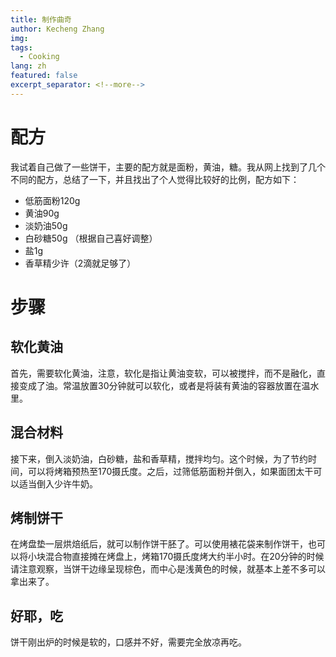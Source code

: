 ```yaml
---
title: 制作曲奇
author: Kecheng Zhang
img: 
tags:
  - Cooking
lang: zh
featured: false
excerpt_separator: <!--more-->
---
```


<!--more-->
# 配方
我试着自己做了一些饼干，主要的配方就是面粉，黄油，糖。我从网上找到了几个不同的配方，总结了一下，并且找出了个人觉得比较好的比例，配方如下：
- 低筋面粉120g
- 黄油90g
- 淡奶油50g
- 白砂糖50g （根据自己喜好调整）
- 盐1g
- 香草精少许（2滴就足够了）

# 步骤
## 软化黄油
首先，需要软化黄油，注意，软化是指让黄油变软，可以被搅拌，而不是融化，直接变成了油。常温放置30分钟就可以软化，或者是将装有黄油的容器放置在温水里。
## 混合材料
接下来，倒入淡奶油，白砂糖，盐和香草精，搅拌均匀。这个时候，为了节约时间，可以将烤箱预热至170摄氏度。之后，过筛低筋面粉并倒入，如果面团太干可以适当倒入少许牛奶。
## 烤制饼干
在烤盘垫一层烘焙纸后，就可以制作饼干胚了。可以使用裱花袋来制作饼干，也可以将小块混合物直接摊在烤盘上，烤箱170摄氏度烤大约半小时。在20分钟的时候请注意观察，当饼干边缘呈现棕色，而中心是浅黄色的时候，就基本上差不多可以拿出来了。
## 好耶，吃
饼干刚出炉的时候是软的，口感并不好，需要完全放凉再吃。